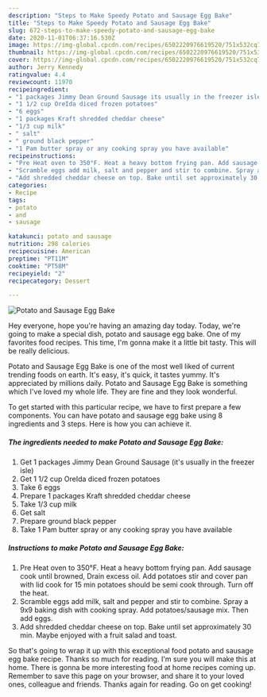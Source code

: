 ```yaml
---
description: "Steps to Make Speedy Potato and Sausage Egg Bake"
title: "Steps to Make Speedy Potato and Sausage Egg Bake"
slug: 672-steps-to-make-speedy-potato-and-sausage-egg-bake
date: 2020-11-01T06:37:16.530Z
image: https://img-global.cpcdn.com/recipes/6502220976619520/751x532cq70/potato-and-sausage-egg-bake-recipe-main-photo.jpg
thumbnail: https://img-global.cpcdn.com/recipes/6502220976619520/751x532cq70/potato-and-sausage-egg-bake-recipe-main-photo.jpg
cover: https://img-global.cpcdn.com/recipes/6502220976619520/751x532cq70/potato-and-sausage-egg-bake-recipe-main-photo.jpg
author: Jerry Kennedy
ratingvalue: 4.4
reviewcount: 11970
recipeingredient:
- "1 packages Jimmy Dean Ground Sausage its usually in the freezer isle"
- "1 1/2 cup OreIda diced frozen potatoes"
- "6 eggs"
- "1 packages Kraft shredded cheddar cheese"
- "1/3 cup milk"
- " salt"
- " ground black pepper"
- "1 Pam butter spray or any cooking spray you have available"
recipeinstructions:
- "Pre Heat oven to 350°F. Heat a heavy bottom frying pan. Add sausage cook until browned, Drain excess oil. Add potatoes stir and cover pan with lid cook for 15 min potatoes should be semi cook through. Turn off the heat."
- "Scramble eggs add milk, salt and pepper and stir to combine. Spray a 9x9 baking dish with cooking spray. Add potatoes/sausage mix. Then add eggs."
- "Add shredded cheddar cheese on top. Bake until set approximately 30 min. Maybe enjoyed with a fruit salad and toast."
categories:
- Recipe
tags:
- potato
- and
- sausage

katakunci: potato and sausage 
nutrition: 298 calories
recipecuisine: American
preptime: "PT11M"
cooktime: "PT58M"
recipeyield: "2"
recipecategory: Dessert

---
```



![Potato and Sausage Egg Bake](https://img-global.cpcdn.com/recipes/6502220976619520/751x532cq70/potato-and-sausage-egg-bake-recipe-main-photo.jpg)

Hey everyone, hope you're having an amazing day today. Today, we're going to make a special dish, potato and sausage egg bake. One of my favorites food recipes. This time, I'm gonna make it a little bit tasty. This will be really delicious.

Potato and Sausage Egg Bake is one of the most well liked of current trending foods on earth. It's easy, it's quick, it tastes yummy. It's appreciated by millions daily. Potato and Sausage Egg Bake is something which I've loved my whole life. They are fine and they look wonderful.




To get started with this particular recipe, we have to first prepare a few components. You can have potato and sausage egg bake using 8 ingredients and 3 steps. Here is how you can achieve it.

<!--inarticleads1-->

##### The ingredients needed to make Potato and Sausage Egg Bake:

1. Get 1 packages Jimmy Dean Ground Sausage (it&#39;s usually in the freezer isle)
1. Get 1 1/2 cup OreIda diced frozen potatoes
1. Take 6 eggs
1. Prepare 1 packages Kraft shredded cheddar cheese
1. Take 1/3 cup milk
1. Get  salt
1. Prepare  ground black pepper
1. Take 1 Pam butter spray or any cooking spray you have available




<!--inarticleads2-->

##### Instructions to make Potato and Sausage Egg Bake:

1. Pre Heat oven to 350°F. Heat a heavy bottom frying pan. Add sausage cook until browned, Drain excess oil. Add potatoes stir and cover pan with lid cook for 15 min potatoes should be semi cook through. Turn off the heat.
1. Scramble eggs add milk, salt and pepper and stir to combine. Spray a 9x9 baking dish with cooking spray. Add potatoes/sausage mix. Then add eggs.
1. Add shredded cheddar cheese on top. Bake until set approximately 30 min. Maybe enjoyed with a fruit salad and toast.




So that's going to wrap it up with this exceptional food potato and sausage egg bake recipe. Thanks so much for reading. I'm sure you will make this at home. There is gonna be more interesting food at home recipes coming up. Remember to save this page on your browser, and share it to your loved ones, colleague and friends. Thanks again for reading. Go on get cooking!
